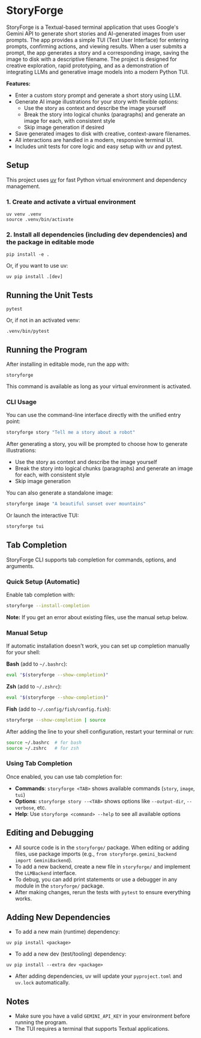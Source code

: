 # StoryForge

StoryForge is a Textual-based terminal application that uses Google's Gemini API to generate short stories and AI-generated images from user prompts. The app provides a simple TUI (Text User Interface) for entering prompts, confirming actions, and viewing results. When a user submits a prompt, the app generates a story and a corresponding image, saving the image to disk with a descriptive filename. The project is designed for creative exploration, rapid prototyping, and as a demonstration of integrating LLMs and generative image models into a modern Python TUI.

**Features:**
- Enter a custom story prompt and generate a short story using LLM.
- Generate AI image illustrations for your story with flexible options:
  - Use the story as context and describe the image yourself
  - Break the story into logical chunks (paragraphs) and generate an image for each, with consistent style
  - Skip image generation if desired
- Save generated images to disk with creative, context-aware filenames.
- All interactions are handled in a modern, responsive terminal UI.
- Includes unit tests for core logic and easy setup with uv and pytest.

## Setup

This project uses [uv](https://github.com/astral-sh/uv) for fast Python virtual environment and dependency management.

### 1. Create and activate a virtual environment

```
uv venv .venv
source .venv/bin/activate
```

### 2. Install all dependencies (including dev dependencies) and the package in editable mode

```
pip install -e .
```

Or, if you want to use uv:

```
uv pip install .[dev]
```

## Running the Unit Tests

```
pytest
```

Or, if not in an activated venv:

```
.venv/bin/pytest
```

## Running the Program

After installing in editable mode, run the app with:

```
storyforge
```

This command is available as long as your virtual environment is activated.

### CLI Usage

You can use the command-line interface directly with the unified entry point:

```bash
storyforge story "Tell me a story about a robot"
```

After generating a story, you will be prompted to choose how to generate illustrations:
- Use the story as context and describe the image yourself
- Break the story into logical chunks (paragraphs) and generate an image for each, with consistent style
- Skip image generation

You can also generate a standalone image:
```bash
storyforge image "A beautiful sunset over mountains"
```

Or launch the interactive TUI:
```bash
storyforge tui
```

## Tab Completion

StoryForge CLI supports tab completion for commands, options, and arguments.

### Quick Setup (Automatic)

Enable tab completion with:

```bash
storyforge --install-completion
```

**Note:** If you get an error about existing files, use the manual setup below.

### Manual Setup

If automatic installation doesn't work, you can set up completion manually for your shell:

**Bash** (add to `~/.bashrc`):
```bash
eval "$(storyforge --show-completion)"
```

**Zsh** (add to `~/.zshrc`):
```bash
eval "$(storyforge --show-completion)"
```

**Fish** (add to `~/.config/fish/config.fish`):
```bash
storyforge --show-completion | source
```

After adding the line to your shell configuration, restart your terminal or run:
```bash
source ~/.bashrc  # for bash
source ~/.zshrc   # for zsh
```

### Using Tab Completion

Once enabled, you can use tab completion for:

- **Commands**: `storyforge <TAB>` shows available commands (`story`, `image`, `tui`)
- **Options**: `storyforge story --<TAB>` shows options like `--output-dir`, `--verbose`, etc.
- **Help**: Use `storyforge <command> --help` to see all available options

## Editing and Debugging

- All source code is in the `storyforge/` package. When editing or adding files, use package imports (e.g., `from storyforge.gemini_backend import GeminiBackend`).
- To add a new backend, create a new file in `storyforge/` and implement the `LLMBackend` interface.
- To debug, you can add print statements or use a debugger in any module in the `storyforge/` package.
- After making changes, rerun the tests with `pytest` to ensure everything works.

## Adding New Dependencies

- To add a new main (runtime) dependency:

```
uv pip install <package>
```

- To add a new dev (test/tooling) dependency:

```
uv pip install --extra dev <package>
```

- After adding dependencies, uv will update your `pyproject.toml` and `uv.lock` automatically.

## Notes
- Make sure you have a valid `GEMINI_API_KEY` in your environment before running the program.
- The TUI requires a terminal that supports Textual applications.
